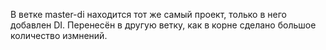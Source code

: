 В ветке master-di находится тот же самый проект, только в него добавлен DI. Перенесён в другую ветку, как в корне сделано большое количество измнений.
